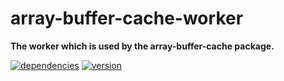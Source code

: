 # array-buffer-cache-worker

**The worker which is used by the array-buffer-cache package.**

[![dependencies](https://img.shields.io/david/chrisguttandin/array-buffer-cache-worker.svg?style=flat-square)](https://github.com/chrisguttandin/array-buffer-cache-worker/network/dependencies)
[![version](https://img.shields.io/npm/v/array-buffer-cache-worker.svg?style=flat-square)](https://www.npmjs.com/package/array-buffer-cache-worker)
